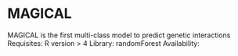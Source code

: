 # MAGICAL

MAGICAL is the first multi-class model to predict genetic interactions
Requisites: R version > 4
Library: randomForest
Availability: 
